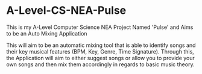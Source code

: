 # A-Level-CS-NEA-Pulse
This is my A-Level Computer Science NEA Project Named 'Pulse' and Aims to be an Auto Mixing Application

This will aim to be an automatic mixing tool that is able to identify songs and their key musical features (BPM, Key, Genre, Time Signature). Through this, the Application will aim to either suggest songs or allow you to provide your own songs and then mix them accordingly in regards to basic music theory.
